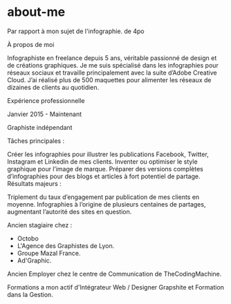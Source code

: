 # about-me
Par rapport à mon sujet de l'infographie. de 4po 

À propos de moi

Infographiste en freelance depuis 5 ans, véritable passionné de design et de créations graphiques. Je me suis spécialisé dans les infographies pour réseaux sociaux et travaille principalement avec la suite d’Adobe Creative Cloud. J’ai réalisé plus de 500 maquettes pour alimenter les réseaux de dizaines de clients au quotidien.

 

Expérience professionnelle

 

Janvier 2015 - Maintenant

Graphiste indépendant

Tâches principales :

Créer les infographies pour illustrer les publications Facebook, Twitter, Instagram et Linkedin de mes clients.
Inventer ou optimiser le style graphique pour l’image de marque.
Préparer des versions complètes d’infographies pour des blogs et articles à fort potentiel de partage.
Résultats majeurs :

Triplement du taux d’engagement par publication de mes clients en moyenne.
Infographies à l’origine de plusieurs centaines de partages, augmentant l’autorité des sites en question.

Ancien stagiaire chez : 
- Octobo
- L'Agence des Graphistes de Lyon.
- Groupe Mazal France.
- Ad'Graphic.

Ancien Employer chez le centre de Communication de TheCodingMachine.

Formations a mon actif d'Intégrateur Web / Designer Grapshite et Formation dans la Gestion.
